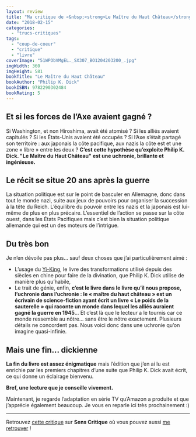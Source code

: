 ```yaml
---
layout: review
title: "Ma critique de «&nbsp;<strong>Le Maître du Haut Château</strong>&nbsp;» de <em>Philip K. Dick</em>"
date: "2018-02-15"
categories: 
  - "trucs-critiques"
tags: 
  - "coup-de-coeur"
  - "critique"
  - "livre"
coverImage: "51WPObVMgEL._SX307_BO1204203200_.jpg"
imgWidth: 360
imgHeight: 581
bookTitle: "Le Maître du Haut Château"
bookAuthor: "Philip K. Dick"
bookISBN: 9782290302484  
bookRating: 5
---
```


## Et si les forces de lʼAxe avaient gagné ?

Si Washington, et non Hiroshima, avait été atomisé ? Si les alliés avaient capitulés ? Si les États-Unis avaient été occupés ? Si lʼAxe sʼétait partagé son territoire : aux japonais la côte pacifique, aux nazis la côte est et une zone « libre » entre les deux ? **Cʼest cette hypothèse quʼexploite Philip K. Dick. "Le Maître du Haut Château" est une uchronie, brillante et ingénieuse.**

## Le récit se situe 20 ans après la guerre

La situation politique est sur le point de basculer en Allemagne, donc dans tout le monde nazi, suite aux jeux de pouvoirs pour organiser la succession à la tête du Reich. Lʼéquilibre du pouvoir entre les nazis et la japonais est lui-même de plus en plus précaire. Lʼessentiel de lʼaction se passe sur la côte ouest, dans les États Pacifiques mais cʼest bien la situation politique allemande qui est un des moteurs de lʼintrigue.

## Du **très** bon

Je nʼen dévoile pas plus... sauf deux choses que jʼai particulièrement aimé :

- Lʼusage du [Yi-King](https://fr.wikipedia.org/wiki/Yi_Jing), le livre des transformations utilisé depuis des siècles en chine pour faire de la divination, que Philip K. Dick utilise de manière plus quʼhabile,
- Le trait de génie, enfin, **cʼest le livre dans le livre quʼil nous propose, lʼuchronie dans lʼuchronie : le « maître du haut château » est un écrivain de science-fiction ayant écrit un livre « Le poids de la sauterelle » qui raconte un monde dans lequel les alliés auraient gagné la guerre en 1945**... Et cʼest là que le lecteur a le tournis car ce monde ressemble au nôtre... sans être le nôtre exactement. Plusieurs détails ne concordent pas. Nous voici donc dans une uchronie quʼon imagine quasi-infinie.

## Mais une fin... dickienne

**La fin du livre est assez énigmatique** mais lʼédition que jʼen ai lu est enrichie par les premiers chapitres dʼune suite que Philip K. Dick avait écrit, ce qui donne un éclairage bienvenu.

**Bref, une lecture que je conseille vivement.**

Maintenant, je regarde l’adaptation en série <abbr>TV</abbr> qu’Amazon a produite et que j’apprécie également beaucoup. Je vous en reparle ici très prochainement :)

* * *

Retrouvez [cette critique](https://www.senscritique.com/livre/Le_Maitre_du_Haut_Chateau/critique/159321174) sur **Sens Critique** où vous pouvez aussi [me retrouver](http://www.senscritique.com/Arnaud_Malon) !
